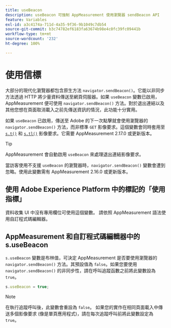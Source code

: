 ```yaml
---
title: useBeacon
description: useBeacon 可強制 AppMeasurement 使用瀏覽器 sendBeacon API
feature: Variables
exl-id: a3c4174a-711d-4a35-9f36-9b1049c7db54
source-git-commit: b3c74782ef6183fa63674b98e4c0fc39fc09441b
workflow-type: tm+mt
source-wordcount: '232'
ht-degree: 100%

---
```


# 使用信標

大部分的現代化瀏覽器都包含原生方法 `navigator.sendBeacon()`。它能以非同步方法透過 HTTP 將少量資料傳送至網頁伺服器。如果 `useBeacon` 變數已啟用，AppMeasurement 便可使用 `navigator.sendBeacon()` 方法。對於退出連結以及其他您想在頁面取消載入之前先傳送資訊的情況，此功能十分實用。

如果 `useBeacon` 已啟用，傳送至 Adobe 的下一次點擊就會使用瀏覽器的 `navigator.sendBeacon()` 方法，而非標準 `GET` 影像要求。這個變數會同時套用至 [`s.t()`](../functions/t-method.md) 和 [`s.tl()`](../functions/tl-method.md) 影像要求。它需要 AppMeasurement 2.17.0 或更新版本。

>[!TIP]
>
>AppMeasurement 會自動啟用 `useBeacon` 來處理退出連結影像要求。

當訪客使用不支援 `useBeacon` 的瀏覽器時，`navigator.sendBeacon()` 變數會遭到忽略。使用此變數需有 AppMeasurement 2.16.0 或更新版本。

## 使用 Adobe Experience Platform 中的標記的「使用指標」

資料收集 UI 中沒有專用欄位可使用這個變數。 請依照 AppMeasurement 語法使用自訂程式碼編輯器。

## AppMeasurement 和自訂程式碼編輯器中的 s.useBeacon

`s.useBeacon` 變數是布林值，可決定 AppMeasurement 是否要使用瀏覽器的 `navigator.sendBeacon()` 方法。其預設值為 `false`。如果您要使用 `navigator.sendBeacon()` 的非同步性，請在呼叫追蹤函數之前將此變數設為 `true`。

```js
s.useBeacon = true;
```

>[!NOTE]
>
>在執行追蹤呼叫後，此變數會重設為 `false`。 如果您的實作在相同頁面載入中傳送多個影像要求 (像是單頁應用程式)，請在每次追蹤呼叫前將此變數設定為 `true`。
